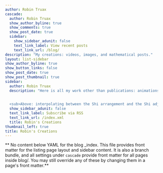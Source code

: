 ```yaml
---
author: Robin Truax
cascade:
  author: Robin Truax
  show_author_byline: true
  show_comments: true
  show_post_date: true
  sidebar:
    show_sidebar_adunit: false
    text_link_label: View recent posts
    text_link_url: /blog/
description: "My creations: videos, images, and mathematical posts."
layout: list-sidebar
show_author_byline: true
show_button_links: false
show_post_date: true
show_post_thumbnail: true
sidebar:
  author: Robin Truax
  description: "Here is all my work other than publications: animations and explainer videos that I've created, images of mathematical art, or expository blog posts which don't fit into The Tree.\ \ 
  
  
  <sub>Above: interpolating between the Shi arrangement and the Shi adjacency graph.</sub>"
  show_sidebar_adunit: false
  text_link_label: Subscribe via RSS
  text_link_url: /index.xml
  title: Robin's Creations
thumbnail_left: true
title: Robin's Creations
---
```


** No content below YAML for the blog _index. This file provides front matter for the listing page layout and sidebar content. It is also a branch bundle, and all settings under `cascade` provide front matter for all pages inside blog/. You may still override any of these by changing them in a page's front matter.**
